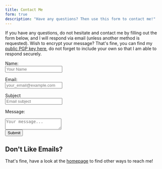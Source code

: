 ```yaml
---
title: Contact Me
form: true
description: "Have any questions? Then use this form to contact me!"
---
```


If you have any questions, do not hesitate and contact me by filling out the form below, and I will respond via email (unless another method is requested). Wish to encrypt your message? That's fine, you can find my <a href="/.well-known/openpgpkey" target="_blank">public PGP key here</a>, do not forget to include your own so that I am able to respond securely.

<form action="https://send.pageclip.co/kljeYJs5nhVLoa4gTl19iW2a7krYk0tL/contact-form" class="pageclip-form pageclip-form--success" method="post">
  <label for="name">Name:</label><br>
  <input type="text" name="name" placeholder="Your Name" required /><br>
  
  <label for="email">Email:</label><br>
  <input type="email" name="email" placeholder="your_email@example.com" required /><br>
  
  <label for="subject">Subject</label><br>
  <input type="text" name="subject" placeholder="Email subject" required /><br>
  
  <label for="message">Message:</label><br>
  <textarea name="message" placeholder="Your message..." required ></textarea><br>

  <button class="button pageclip-form__submit" type="submit">
    <span>Submit</span>
  </button>

</form>

## Don't Like Emails?
That's fine, have a look at the [homepage](/) to find other ways to reach me!